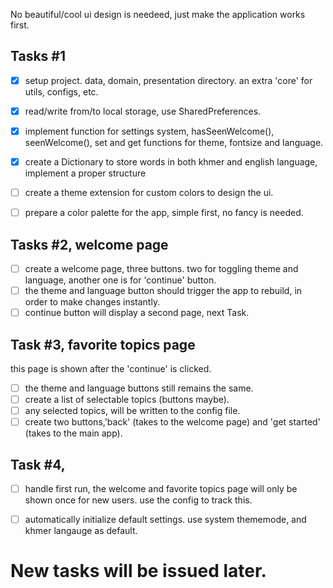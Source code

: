 No beautiful/cool ui design is needeed, just make the application works first.

## Tasks #1
- [x] setup project. data, domain, presentation directory. an extra 'core' for utils, configs, etc.
- [x] read/write from/to local storage, use SharedPreferences.
- [x] implement function for settings system, hasSeenWelcome(), seenWelcome(), 
set and get functions for theme, fontsize and language. 
- [x] create a Dictionary to store words in both khmer and english language, implement a proper structure
- [ ] create a theme extension for custom colors to design the ui. 
- [ ] prepare a color palette for the app, simple first, no fancy is needed.



## Tasks #2, welcome page
- [ ] create a welcome page, three buttons. two for toggling theme and language, another one is for 'continue' button.
- [ ] the theme and language button should trigger the app to rebuild, in order to make changes instantly.
- [ ] continue button will display a second page, next Task.

## Task #3, favorite topics page
this page is shown after the 'continue' is clicked.
- [ ] the theme and language buttons still remains the same.
- [ ] create a list of selectable topics (buttons maybe).
- [ ] any selected topics, will be written to the config file.
- [ ] create two buttons,'back' (takes to the welcome page) and 'get started' (takes to the main app).

## Task #4, 
- [ ] handle first run, the welcome and favorite topics page will only be 
shown once for new users. use the config to track this. 
- [ ] automatically initialize default settings. use system thememode, and khmer langauge as default.

  
# New tasks will be issued later.